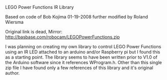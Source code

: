 LEGO Power Functions IR Library

Based on code of Bob Kojima 01-19-2008 further modified by Roland Wiersma

Original link is dead,
Mirror: http://basbase.com/robocam/LEGOPowerFunctions.zip

I was planning on creating my own library to control LEGO Power Functions using
an IR LED attached to an arduino and/or Raspberry pi but I found this as a
starting point.  The library seems to have been written prior to V1.0 of the
Arduino software since it references WProgram.h.  Other than this single zip
file I have found only a few references of this library and it's original
author.
